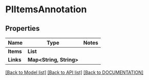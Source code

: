 # PIItemsAnnotation

## Properties
Name | Type | Notes
------------ | ------------- | -------------
**Items** | **List<PIAnnotation>**
**Links** | **Map<String, String>**

[[Back to Model list]](../../DOCUMENTATION.md#documentation-for-models) [[Back to API list]](../../DOCUMENTATION.md#documentation-for-api-endpoints) [[Back to DOCUMENTATION]](../../DOCUMENTATION.md)
